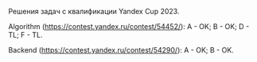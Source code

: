 Решения задач с квалификации Yandex Cup 2023.

Algorithm (https://contest.yandex.ru/contest/54452/):
A - OK;
B - OK;
D - TL;
F - TL.

Backend (https://contest.yandex.ru/contest/54290/):
A - OK;
B - OK.